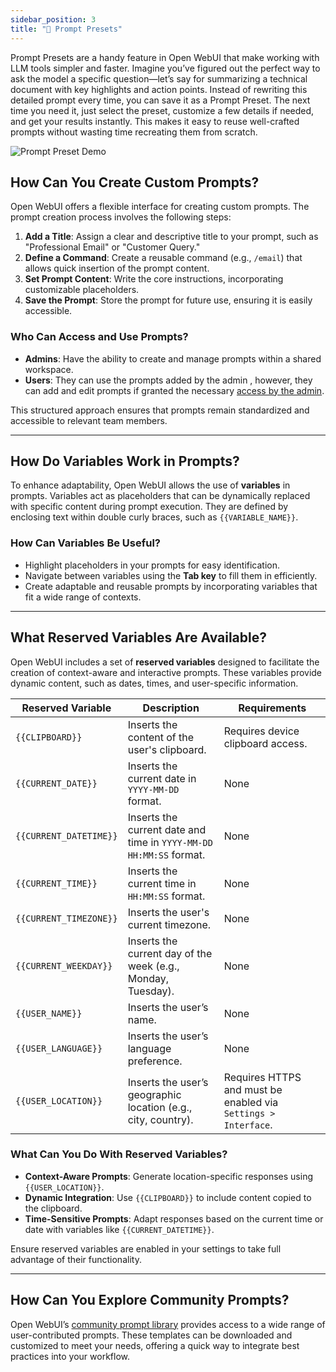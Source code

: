 ```yaml
---
sidebar_position: 3
title: "📜 Prompt Presets"
---
```


Prompt Presets are a handy feature in Open WebUI that make working with LLM tools simpler and faster. Imagine you’ve figured out the perfect way to ask the model a specific question—let’s say for summarizing a technical document with key highlights and action points. Instead of rewriting this detailed prompt every time, you can save it as a Prompt Preset. The next time you need it, just select the preset, customize a few details if needed, and get your results instantly. This makes it easy to reuse well-crafted prompts without wasting time recreating them from scratch.

![Prompt Preset Demo](/img/prompt-set.gif)

## How Can You Create Custom Prompts?

Open WebUI offers a flexible interface for creating custom prompts. The prompt creation process involves the following steps:

1. **Add a Title**: Assign a clear and descriptive title to your prompt, such as "Professional Email" or "Customer Query."
2. **Define a Command**: Create a reusable command (e.g., `/email`) that allows quick insertion of the prompt content.
3. **Set Prompt Content**: Write the core instructions, incorporating customizable placeholders.
4. **Save the Prompt**: Store the prompt for future use, ensuring it is easily accessible.

### Who Can Access and Use Prompts?
- **Admins**: Have the ability to create and manage prompts within a shared workspace.
- **Users**: They can use the prompts added by the admin , however, they can add and edit prompts if granted the necessary [access by the admin](../user-group.md).

This structured approach ensures that prompts remain standardized and accessible to relevant team members.

---

## How Do Variables Work in Prompts?

To enhance adaptability, Open WebUI allows the use of **variables** in prompts. Variables act as placeholders that can be dynamically replaced with specific content during prompt execution. They are defined by enclosing text within double curly braces, such as `{{VARIABLE_NAME}}`.

### How Can Variables Be Useful?
- Highlight placeholders in your prompts for easy identification.
- Navigate between variables using the **Tab key** to fill them in efficiently.
- Create adaptable and reusable prompts by incorporating variables that fit a wide range of contexts.

---

## What Reserved Variables Are Available?

Open WebUI includes a set of **reserved variables** designed to facilitate the creation of context-aware and interactive prompts. These variables provide dynamic content, such as dates, times, and user-specific information.

| **Reserved Variable**          | **Description**                                                                                | **Requirements**                                                               |
|--------------------------------|------------------------------------------------------------------------------------------------|--------------------------------------------------------------------------------|
| `{{CLIPBOARD}}`                | Inserts the content of the user's clipboard.                                                   | Requires device clipboard access.                                              |
| `{{CURRENT_DATE}}`             | Inserts the current date in `YYYY-MM-DD` format.                                               | None                                                                           |
| `{{CURRENT_DATETIME}}`         | Inserts the current date and time in `YYYY-MM-DD HH:MM:SS` format.                             | None                                                                           |
| `{{CURRENT_TIME}}`             | Inserts the current time in `HH:MM:SS` format.                                                 | None                                                                           |
| `{{CURRENT_TIMEZONE}}`         | Inserts the user's current timezone.                                                           | None                                                                           |
| `{{CURRENT_WEEKDAY}}`          | Inserts the current day of the week (e.g., Monday, Tuesday).                                   | None                                                                           |
| `{{USER_NAME}}`                | Inserts the user’s name.                                                                       | None                                                                           |
| `{{USER_LANGUAGE}}`            | Inserts the user’s language preference.                                                        | None                                                                           |
| `{{USER_LOCATION}}`            | Inserts the user’s geographic location (e.g., city, country).                                  | Requires HTTPS and must be enabled via `Settings > Interface`.                |

### What Can You Do With Reserved Variables?
- **Context-Aware Prompts**: Generate location-specific responses using `{{USER_LOCATION}}`.
- **Dynamic Integration**: Use `{{CLIPBOARD}}` to include content copied to the clipboard.
- **Time-Sensitive Prompts**: Adapt responses based on the current time or date with variables like `{{CURRENT_DATETIME}}`.

Ensure reserved variables are enabled in your settings to take full advantage of their functionality.

---

## How Can You Explore Community Prompts?

Open WebUI’s [community prompt library](https://openwebui.com/prompts) provides access to a wide range of user-contributed prompts. These templates can be downloaded and customized to meet your needs, offering a quick way to integrate best practices into your workflow.
